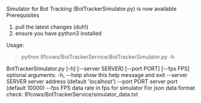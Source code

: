 Simulator for Bot Tracking (BotTrackerSimulator.py) is now available
Prerequisites
1. pull the latest changes (duh!)
2. ensure you have python3 installed

Usage:
> python 91cows/BotTrackerService/BotTrackerSimulator.py -h

BotTrackerSimulator.py [-h] [--server SERVER] [--port PORT] [--fps FPS]
optional arguments:
 -h, --help       show this help message and exit
 --server SERVER  server address (default 'localhost')
 --port PORT      server port (default 10000)
 --fps FPS        data rate in fps for simulator
For json data format check: 91cows/BotTrackerService/simulator_data.txt
